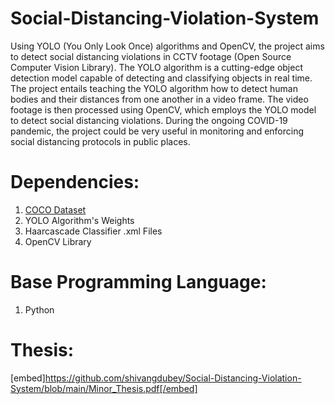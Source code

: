# Social-Distancing-Violation-System
Using YOLO (You Only Look Once) algorithms and OpenCV, the project aims to detect social distancing violations in CCTV footage (Open Source Computer Vision Library). The YOLO algorithm is a cutting-edge object detection model capable of detecting and classifying objects in real time. The project entails teaching the YOLO algorithm how to detect human bodies and their distances from one another in a video frame. The video footage is then processed using OpenCV, which employs the YOLO model to detect social distancing violations. During the ongoing COVID-19 pandemic, the project could be very useful in monitoring and enforcing social distancing protocols in public places.

# Dependencies:
1. [COCO Dataset](https://opencv.org/introduction-to-the-coco-dataset/)
2. YOLO Algorithm's Weights
3. Haarcascade Classifier .xml Files
4. OpenCV Library

# Base Programming Language:
1. Python

# Thesis:
[embed]https://github.com/shivangdubey/Social-Distancing-Violation-System/blob/main/Minor_Thesis.pdf[/embed]
